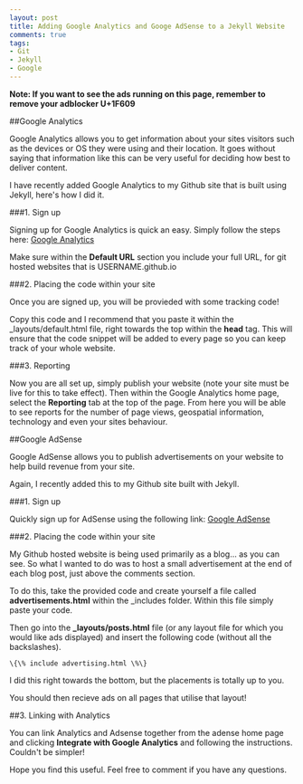```yaml
---
layout: post
title: Adding Google Analytics and Googe AdSense to a Jekyll Website
comments: true
tags:
- Git
- Jekyll
- Google
---
```


**Note: If you want to see the ads running on this page, remember to remove your adblocker U+1F609**

##Google Analytics

Google Analytics allows you to get information about your sites visitors such as the devices or OS they were using and their location. It goes without saying that information like this can be very useful for deciding how best to deliver content.

I have recently added Google Analytics to my Github site that is built using Jekyll, here's how I did it.

###1. Sign up

Signing up for Google Analytics is quick an easy. Simply follow the steps here: [Google Analytics](https://www.google.com/analytics/web/?hl=en)

Make sure within the **Default URL** section you include your full URL, for git hosted websites that is USERNAME.github.io

###2. Placing the code within your site

Once you are signed up, you will be provieded with some tracking code! 

Copy this code and I recommend that you paste it within the _layouts/default.html file, right towards the top within the **head** tag. This will ensure that the code snippet will be added to every page so you can keep track of your whole website.

###3. Reporting

Now you are all set up, simply publish your website (note your site must be live for this to take effect). Then within the Google Analytics home page, select the **Reporting** tab at the top of the page. From here you will be able to see reports for the number of page views, geospatial information, technology and even your sites behaviour. 

##Google AdSense

Google AdSense allows you to publish advertisements on your website to help build revenue from your site.

Again, I recently added this to my Github site built with Jekyll.

###1. Sign up

Quickly sign up for AdSense using the following link: [Google AdSense](https://www.google.co.uk/intl/en/adsense/start/)

###2. Placing the code within your site

My Github hosted website is being used primarily as a blog... as you can see. So what I wanted to do was to host a small advertisement at the end of each blog post, just above the comments section.

To do this, take the provided code and create yourself a file called **advertisements.html** within the _includes folder. Within this file simply paste your code.

Then go into the **_layouts/posts.html** file (or any layout file for which you would like ads displayed) and insert the following code (without all the backslashes).

`\{\% include advertising.html \%\}`

I did this right towards the bottom, but the placements is totally up to you.

You should then recieve ads on all pages that utilise that layout!

##3. Linking with Analytics

You can link Analytics and Adsense together from the adense home page and clicking **Integrate with Google Analytics** and following the instructions. Couldn't be simpler!

Hope you find this useful. Feel free to comment if you have any questions.
